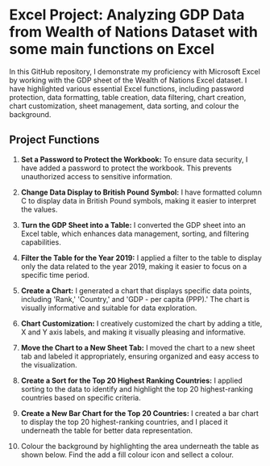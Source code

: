 
# Excel Project: Analyzing GDP Data from Wealth of Nations Dataset with some main functions on Excel

In this GitHub repository, I demonstrate my proficiency with Microsoft Excel by working with the GDP sheet of the Wealth of Nations Excel dataset. I have highlighted various essential Excel functions, including password protection, data formatting, table creation, data filtering, chart creation, chart customization, sheet management, data sorting, and colour the background.

## Project Functions

1. **Set a Password to Protect the Workbook:** To ensure data security, I have added a password to protect the workbook. This prevents unauthorized access to sensitive information.

2. **Change Data Display to British Pound Symbol:** I have formatted column C to display data in British Pound symbols, making it easier to interpret the values.

3. **Turn the GDP Sheet into a Table:** I converted the GDP sheet into an Excel table, which enhances data management, sorting, and filtering capabilities.

4. **Filter the Table for the Year 2019:** I applied a filter to the table to display only the data related to the year 2019, making it easier to focus on a specific time period.

5. **Create a Chart:** I generated a chart that displays specific data points, including 'Rank,' 'Country,' and 'GDP - per capita (PPP).' The chart is visually informative and suitable for data exploration.

6. **Chart Customization:** I creatively customized the chart by adding a title, X and Y axis labels, and making it visually pleasing and informative.

7. **Move the Chart to a New Sheet Tab:** I moved the chart to a new sheet tab and labeled it appropriately, ensuring organized and easy access to the visualization.

8. **Create a Sort for the Top 20 Highest Ranking Countries:** I applied sorting to the data to identify and highlight the top 20 highest-ranking countries based on specific criteria.

9. **Create a New Bar Chart for the Top 20 Countries:** I created a bar chart to display the top 20 highest-ranking countries, and I placed it underneath the table for better data representation.

10. Colour the background by highlighting the area underneath the table as shown below. Find the add a fill colour icon and sellect a colour. 


